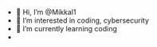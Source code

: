 - 👋 Hi, I’m @Mikkal1
- 👀 I’m interested in coding, cybersecurity
- 🌱 I’m currently learning coding
- 
<!---
Mikkal1/Mikkal1 is a ✨ special ✨ repository because its `README.md` (this file) appears on your GitHub profile.
You can click the Preview link to take a look at your changes.
--->
